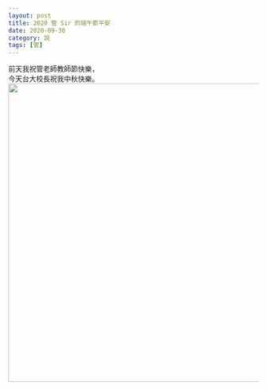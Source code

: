```yaml
---
layout: post
title: 2020 管 Sir 的端午節平安
date: 2020-09-30
category: 說
tags: [管]
---
```


前天我祝管老師教師節快樂，<br>
今天台大校長祝我中秋快樂。
<img src="/blog/assets/images/2020/mid-autumn.jpg" style="width:600px"/>
